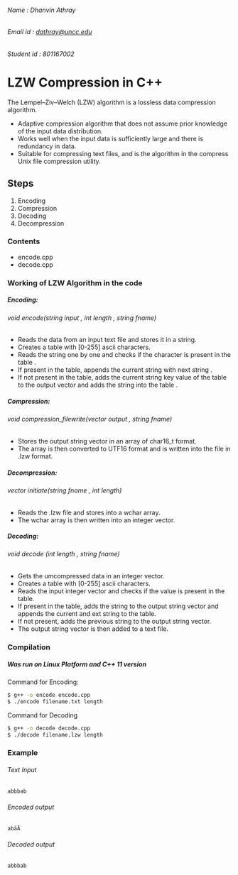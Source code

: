 ###### Name      :   Dhanvin Athray
###### Email id  :   dathray@uncc.edu
###### Student id : 801167002

# LZW Compression in C++

The Lempel–Ziv–Welch  (LZW)  algorithm is  a  lossless  data  compression  algorithm.
  - Adaptive  compression  algorithm  that  does  not  assume  prior  knowledge  of  the  input  data  distribution. 
  - Works well when the input data is sufficiently large and there is redundancy in data.
  - Suitable  for  compressing  text files, and is the algorithm in the compress Unix file compression utility.

## Steps

  1) Encoding
  2) Compression
  3) Decoding
  4) Decompression
  
### Contents 
- encode.cpp
- decode.cpp


### Working of LZW Algorithm in the code

##### Encoding:
###### void encode(string input , int length , string fname) 

* Reads the data from an input text file and stores it in a string.
* Creates a table with [0-255] ascii characters.
* Reads the string one by one and checks if the character is present in the table .
* If present in the table, appends the current string with next string .
* If not present in the table, adds the current string key value of the table to the output vector and adds the string into the table .

##### Compression:
###### void compression_filewrite(vector<int> output , string fname)
* Stores the output string vector in an array of char16_t format.
* The array is then converted to UTF16 format and is written into the file in .lzw format.

##### Decompression:
###### vector<int> initiate(string fname , int length)
* Reads the .lzw file and stores into a wchar array.
* The wchar array is then written into an integer vector.

##### Decoding:
###### void decode (int length , string fname)
* Gets the umcompressed data in an integer vector.
* Creates a table with [0-255] ascii characters.
* Reads the input integer vector and checks if the value is present in the table.
* If present in the table, adds the string to the output string vector and appends the current and ext string to the table.
* If not present, adds the previous string to the output string vector.
* The output string vector is then added to a text file.

### Compilation 

##### Was run on Linux Platform and C++ 11 version

 Command for Encoding:
```sh
$ g++ -o encode encode.cpp
$ ./encode filename.txt length
```
Command for Decoding

```sh
$ g++ -o decode decode.cpp
$ ./decode filename.lzw length
```

### Example

###### Text Input
```sh
abbbab
```
###### Encoded output
```sh
abāĀ
```
###### Decoded output
```sh
abbbab
```
